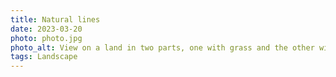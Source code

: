 ```yaml
---
title: Natural lines
date: 2023-03-20
photo: photo.jpg
photo_alt: View on a land in two parts, one with grass and the other with just soil
tags: Landscape
---
```


